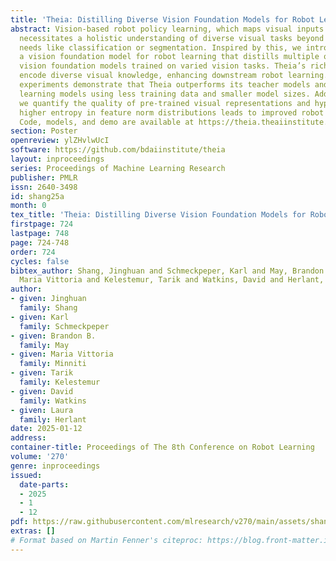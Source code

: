 ```yaml
---
title: 'Theia: Distilling Diverse Vision Foundation Models for Robot Learning'
abstract: Vision-based robot policy learning, which maps visual inputs to actions,
  necessitates a holistic understanding of diverse visual tasks beyond single-task
  needs like classification or segmentation. Inspired by this, we introduce Theia,
  a vision foundation model for robot learning that distills multiple off-the-shelf
  vision foundation models trained on varied vision tasks. Theia’s rich visual representations
  encode diverse visual knowledge, enhancing downstream robot learning. Extensive
  experiments demonstrate that Theia outperforms its teacher models and prior robot
  learning models using less training data and smaller model sizes. Additionally,
  we quantify the quality of pre-trained visual representations and hypothesize that
  higher entropy in feature norm distributions leads to improved robot learning performance.
  Code, models, and demo are available at https://theia.theaiinstitute.com.
section: Poster
openreview: ylZHvlwUcI
software: https://github.com/bdaiinstitute/theia
layout: inproceedings
series: Proceedings of Machine Learning Research
publisher: PMLR
issn: 2640-3498
id: shang25a
month: 0
tex_title: 'Theia: Distilling Diverse Vision Foundation Models for Robot Learning'
firstpage: 724
lastpage: 748
page: 724-748
order: 724
cycles: false
bibtex_author: Shang, Jinghuan and Schmeckpeper, Karl and May, Brandon B. and Minniti,
  Maria Vittoria and Kelestemur, Tarik and Watkins, David and Herlant, Laura
author:
- given: Jinghuan
  family: Shang
- given: Karl
  family: Schmeckpeper
- given: Brandon B.
  family: May
- given: Maria Vittoria
  family: Minniti
- given: Tarik
  family: Kelestemur
- given: David
  family: Watkins
- given: Laura
  family: Herlant
date: 2025-01-12
address:
container-title: Proceedings of The 8th Conference on Robot Learning
volume: '270'
genre: inproceedings
issued:
  date-parts:
  - 2025
  - 1
  - 12
pdf: https://raw.githubusercontent.com/mlresearch/v270/main/assets/shang25a/shang25a.pdf
extras: []
# Format based on Martin Fenner's citeproc: https://blog.front-matter.io/posts/citeproc-yaml-for-bibliographies/
---
```


